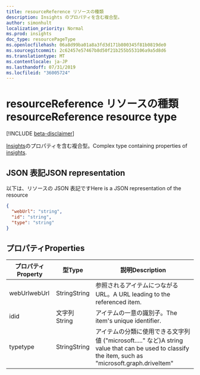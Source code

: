 ```yaml
---
title: resourceReference リソースの種類
description: Insights のプロパティを含む複合型。
author: simonhult
localization_priority: Normal
ms.prod: insights
doc_type: resourcePageType
ms.openlocfilehash: 06a8d99ba01a8a3fd3d171b800345f81b0819de0
ms.sourcegitcommit: 2c62457e57467b8d50f21b255b553106a9a5d8d6
ms.translationtype: MT
ms.contentlocale: ja-JP
ms.lasthandoff: 07/31/2019
ms.locfileid: "36005724"
---
```

# <a name="resourcereference-resource-type"></a><span data-ttu-id="94951-103">resourceReference リソースの種類</span><span class="sxs-lookup"><span data-stu-id="94951-103">resourceReference resource type</span></span>

[!INCLUDE [beta-disclaimer](../../includes/beta-disclaimer.md)]

<span data-ttu-id="94951-104">[Insights](officegraphinsights.md)のプロパティを含む複合型。</span><span class="sxs-lookup"><span data-stu-id="94951-104">Complex type containing properties of [insights](officegraphinsights.md).</span></span>

## <a name="json-representation"></a><span data-ttu-id="94951-105">JSON 表記</span><span class="sxs-lookup"><span data-stu-id="94951-105">JSON representation</span></span>

<span data-ttu-id="94951-106">以下は、リソースの JSON 表記です</span><span class="sxs-lookup"><span data-stu-id="94951-106">Here is a JSON representation of the resource</span></span>
<!-- {
  "blockType": "resource",
  "optionalProperties": [
  ],
  "@odata.type": "microsoft.graph.resourceReference"
}-->
```json
{
  "webUrl": "string",
  "id": "string",
  "type": "string"
}
```

## <a name="properties"></a><span data-ttu-id="94951-107">プロパティ</span><span class="sxs-lookup"><span data-stu-id="94951-107">Properties</span></span>

| <span data-ttu-id="94951-108">プロパティ</span><span class="sxs-lookup"><span data-stu-id="94951-108">Property</span></span>      | <span data-ttu-id="94951-109">型</span><span class="sxs-lookup"><span data-stu-id="94951-109">Type</span></span>      | <span data-ttu-id="94951-110">説明</span><span class="sxs-lookup"><span data-stu-id="94951-110">Description</span></span>  |
| ------------- |-----------| -------------|
| <span data-ttu-id="94951-111">webUrl</span><span class="sxs-lookup"><span data-stu-id="94951-111">webUrl</span></span>        | <span data-ttu-id="94951-112">String</span><span class="sxs-lookup"><span data-stu-id="94951-112">String</span></span>    | <span data-ttu-id="94951-113">参照されるアイテムにつながる URL。</span><span class="sxs-lookup"><span data-stu-id="94951-113">A URL leading to the referenced item.</span></span> |
| <span data-ttu-id="94951-114">id</span><span class="sxs-lookup"><span data-stu-id="94951-114">id</span></span>            | <span data-ttu-id="94951-115">文字列</span><span class="sxs-lookup"><span data-stu-id="94951-115">String</span></span>    | <span data-ttu-id="94951-116">アイテムの一意の識別子。</span><span class="sxs-lookup"><span data-stu-id="94951-116">The item's unique identifier.</span></span>           |
| <span data-ttu-id="94951-117">type</span><span class="sxs-lookup"><span data-stu-id="94951-117">type</span></span>          | <span data-ttu-id="94951-118">String</span><span class="sxs-lookup"><span data-stu-id="94951-118">String</span></span>    | <span data-ttu-id="94951-119">アイテムの分類に使用できる文字列値 ("microsoft....." など)</span><span class="sxs-lookup"><span data-stu-id="94951-119">A string value that can be used to classify the item, such as "microsoft.graph.driveItem"</span></span> |
